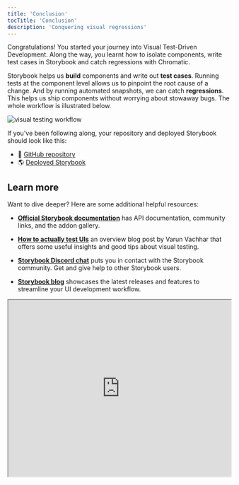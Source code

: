 ```yaml
---
title: 'Conclusion'
tocTitle: 'Conclusion'
description: 'Conquering visual regressions'
---
```


Congratulations! You started your journey into Visual Test-Driven Development. Along the way, you learnt how to isolate components, write test cases in Storybook and catch regressions with Chromatic.

Storybook helps us **build** components and write out **test cases**. Running tests at the component level allows us to pinpoint the root cause of a change. And by running automated snapshots, we can catch **regressions**. This helps us ship components without worrying about stowaway bugs. The whole workflow is illustrated below.

![visual testing workflow](/visual-testing-handbook/workflow-uitest.png)

If you've been following along, your repository and deployed Storybook should look like this:

- 📕 [GitHub repository](https://github.com/chromaui/learnstorybook-visual-testing-code)
- 🌎 [Deployed Storybook](https://6070d9288779ab00214a9831-oymqxvbejc.chromatic.com/?path=/story/commentlist--paginated)

## Learn more

Want to dive deeper? Here are some additional helpful resources:

- [**Official Storybook documentation**](https://storybook.js.org/docs/react/get-started/introduction) has API documentation, community links, and the addon gallery.

- [**How to actually test UIs**](https://storybook.js.org/blog/how-to-actually-test-uis/) an overview blog post by Varun Vachhar that offers some useful insights and good tips about visual testing.

- [**Storybook Discord chat**](https://discord.gg/UUt2PJb) puts you in contact with the Storybook community. Get and give help to other Storybook users.

- [**Storybook blog**](https://medium.com/storybookjs) showcases the latest releases and features to streamline your UI development workflow.

<iframe style="height:400px;width:100%;max-width:800px;margin:0px auto;" src="https://upscri.be/d42fc0?as_embed"></iframe>
